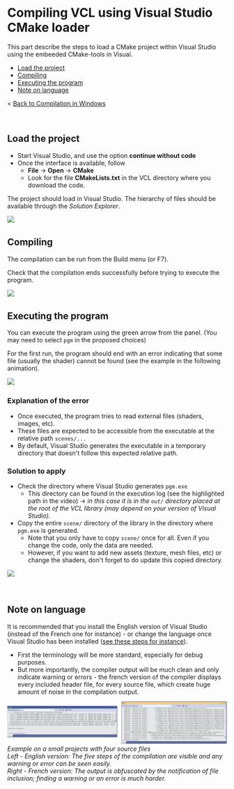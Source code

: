 # Compiling VCL using Visual Studio CMake loader

This part describe the steps to load a CMake project within Visual Studio using the embeeded CMake-tools in Visual.

* [Load the project](#Project)
* [Compiling](#Compiling)
* [Executing the program](#Execution)
* [Note on language](#Language)

< [Back to Compilation in Windows](visual_studio.md)

<br>

<a name="Project"></a>
## Load the project


* Start Visual Studio, and use the option **continue without code**
* Once the interface is available, follow 
  * **File** -> **Open** -> **CMake**
  * Look for the file **CMakeLists.txt** in the VCL directory where you download the code.


The project should load in Visual Studio. The hierarchy of files should be available through the _Solution Explorer_.


![](assets/visual_studio/01_load_cmake.gif)

<a name="Compiling"></a>
## Compiling

The compilation can be run from the Build menu (or F7).

Check that the compilation ends successfully before trying to execute the program.


![](assets/visual_studio/02_compile.gif)



<a name="Execution"></a>
## Executing the program


You can execute the program using the green arrow from the panel. (You may need to select `pgm` in the proposed choices)


For the first run, the program should end with an error indicating that some file (usually the shader) cannot be found (see the example in the following animation).


![](assets/visual_studio/03_error_path.gif)


### Explanation of the error


- Once executed, the program tries to read external files (shaders, images, etc).
- These files are expected to be accessible from the executable at the relative path `scenes/...`
- By default, Visual Studio generates the executable in a temporary directory that doesn't follow this expected relative path.





### Solution to apply

- Check the directory where Visual Studio generates  `pgm.exe`
  - This directory can be found in the execution log (see the highlighted path in the video) -> _in this case it is in the `out/` directory placed at the root of the VCL library (may depend on your version of Visual Studio)._
- Copy the entire `scene/` directory of the library in the directory where `pgm.exe` is generated.
  - Note that you only have to copy `scene/` once for all. Even if you change the code, only the data are needed.
  - However, if you want to add new assets (texture, mesh files, etc) or change the shaders, don't forget to do update this copied directory.


![](assets/visual_studio/04_copy_execute.gif)

<br>

<a name="Language"></a>
## Note on language


It is recommended that you install the English version of Visual Studio (instead of the French one for instance) - or change the language once Visual Studio has been installed ([see these steps for instance](https://agirlamonggeeks.com/2019/03/10/how-to-change-language-in-visual-studio-2019-after-installation/)).
* First the terminology will be more standard, especially for debug purposes.
* But more importantly, the compiler output will be much clean and only indicate warning or errors - the french version of the compiler displays every included header file, for every source file, which create huge amount of noise in the compilation output.

![](assets/visual_studio/05_language.jpg)
_Example on a small projects with four source files_ <br>
_Left - English version: The five steps of the compilation are visible and any warning or error can be seen easily.<br> Right - French version: The output is obfuscated by the notification of file inclusion; finding a warning or an error is much harder._
